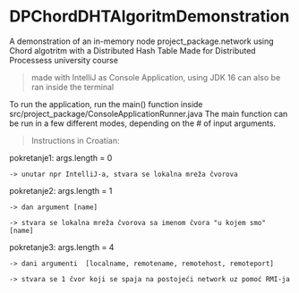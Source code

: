 # DPChordDHTAlgoritmDemonstration
 A demonstration of an in-memory node project_package.network using Chord algotritm with a Distributed Hash Table 
 Made for Distributed Processess university course
 
 > made with IntelliJ as Console Application, using JDK 16
 > can also be ran inside the terminal 

To run the application, run the main() function inside src/project_package/ConsoleApplicationRunner.java
The main function can be run in a few different modes, depending on the # of input arguments.

> Instructions in Croatian: 

pokretanje1: args.length = 0

    -> unutar npr IntelliJ-a, stvara se lokalna mreža čvorova

 pokretanje2: args.length = 1

    -> dan argument [name]

    -> stvara se lokalna mreža čvorova sa imenom čvora "u kojem smo" [name]

pokretanje3: args.length = 4

    -> dani argumenti  [localname, remotename, remotehost, remoteport]

    -> stvara se 1 čvor koji se spaja na postojeći network uz pomoć RMI-ja

